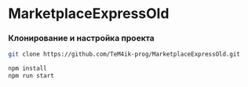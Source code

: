 # MarketplaceExpressOld



### Клонирование и настройка проекта
```bash
git clone https://github.com/TeM4ik-prog/MarketplaceExpressOld.git

npm install
npm run start